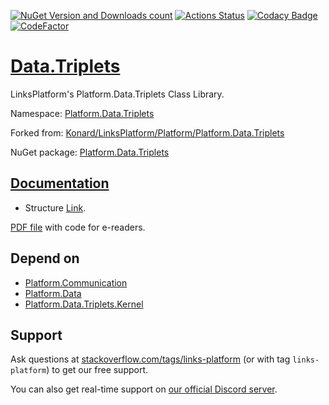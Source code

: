 [![NuGet Version and Downloads count](https://buildstats.info/nuget/Platform.Data.Triplets)](https://www.nuget.org/packages/Platform.Data.Triplets)
[![Actions Status](https://github.com/linksplatform/Data.Triplets/workflows/CD/badge.svg)](https://github.com/linksplatform/Data.Triplets/actions?workflow=CD)
[![Codacy Badge](https://api.codacy.com/project/badge/Grade/97fe4f772ba44e7d9e5ea23964fa314b)](https://app.codacy.com/app/drakonard/Data.Triplets?utm_source=github.com&utm_medium=referral&utm_content=linksplatform/Data.Triplets&utm_campaign=Badge_Grade_Dashboard)
[![CodeFactor](https://www.codefactor.io/repository/github/linksplatform/data.triplets/badge)](https://www.codefactor.io/repository/github/linksplatform/data.triplets)

# [Data.Triplets](https://github.com/linksplatform/Data.Triplets)
LinksPlatform's Platform.Data.Triplets Class Library.

Namespace: [Platform.Data.Triplets](https://linksplatform.github.io/Data.Triplets/csharp/api/Platform.Data.Triplets.html)

Forked from: [Konard/LinksPlatform/Platform/Platform.Data.Triplets](https://github.com/Konard/LinksPlatform/tree/654d2728ebaa0267cb6a9163589b68116088b7a6/Platform/Platform.Data.Triplets)

NuGet package: [Platform.Data.Triplets](https://www.nuget.org/packages/Platform.Data.Triplets)

## [Documentation](https://linksplatform.github.io/Data.Triplets)
*   Structure [Link](https://linksplatform.github.io/Data.Triplets/csharp/api/Platform.Data.Triplets.Link.html).

[PDF file](https://linksplatform.github.io/Data.Triplets/csharp/Platform.Data.Triplets.pdf) with code for e-readers.

## Depend on
*   [Platform.Communication](https://github.com/linksplatform/Communication)
*   [Platform.Data](https://github.com/linksplatform/Data)
*   [Platform.Data.Triplets.Kernel](https://github.com/linksplatform/Data.Triplets.Kernel)

## Support

Ask questions at [stackoverflow.com/tags/links-platform](https://stackoverflow.com/tags/links-platform) (or with tag `links-platform`) to get our free support.

You can also get real-time support on [our official Discord server](https://discord.gg/eEXJyjWv5e).
